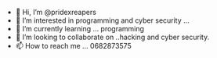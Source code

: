 - 👋 Hi, I’m @pridexreapers
- 👀 I’m interested in programming and cyber security ...
- 🌱 I’m currently learning ... programming
- 💞️ I’m looking to collaborate on ..hacking and cyber security.
- 📫 How to reach me ... 0682873575

<!---
pridexreapers/pridexreapers is a ✨ special ✨ repository because its `README.md` (this file) appears on your GitHub profile.
You can click the Preview link to take a look at your changes.
--->
